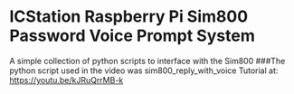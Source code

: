 # ICStation Raspberry Pi Sim800 Password Voice Prompt System
A simple collection of python scripts to interface with the Sim800
###The python script used in the video was sim800_reply_with_voice
Tutorial at:
https://youtu.be/kJRuQrrMB-k

